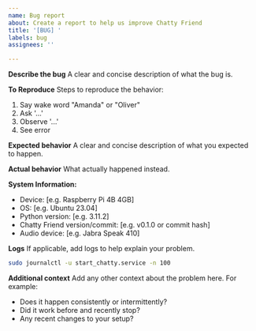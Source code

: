 ```yaml
---
name: Bug report
about: Create a report to help us improve Chatty Friend
title: '[BUG] '
labels: bug
assignees: ''

---
```


**Describe the bug**
A clear and concise description of what the bug is.

**To Reproduce**
Steps to reproduce the behavior:
1. Say wake word "Amanda" or "Oliver"
2. Ask '...'
3. Observe '...'
4. See error

**Expected behavior**
A clear and concise description of what you expected to happen.

**Actual behavior**
What actually happened instead.

**System Information:**
 - Device: [e.g. Raspberry Pi 4B 4GB]
 - OS: [e.g. Ubuntu 23.04]
 - Python version: [e.g. 3.11.2]
 - Chatty Friend version/commit: [e.g. v0.1.0 or commit hash]
 - Audio device: [e.g. Jabra Speak 410]

**Logs**
If applicable, add logs to help explain your problem.
```bash
sudo journalctl -u start_chatty.service -n 100
```

**Additional context**
Add any other context about the problem here. For example:
- Does it happen consistently or intermittently?
- Did it work before and recently stop?
- Any recent changes to your setup?
